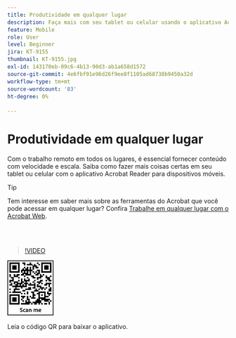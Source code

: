 ```yaml
---
title: Produtividade em qualquer lugar
description: Faça mais com seu tablet ou celular usando o aplicativo Acrobat Reader para dispositivos móveis
feature: Mobile
role: User
level: Beginner
jira: KT-9155
thumbnail: KT-9155.jpg
exl-id: 143170eb-09c6-4b13-90d3-ab1a658d1572
source-git-commit: 4e6fbf91e96d26f9ee8f1105ad68738b9450a32d
workflow-type: tm+mt
source-wordcount: '83'
ht-degree: 0%

---
```


# Produtividade em qualquer lugar

Com o trabalho remoto em todos os lugares, é essencial fornecer conteúdo com velocidade e escala. Saiba como fazer mais coisas certas em seu tablet ou celular com o aplicativo Acrobat Reader para dispositivos móveis.

>[!TIP]
>
>Tem interesse em saber mais sobre as ferramentas do Acrobat que você pode acessar em qualquer lugar? Confira [Trabalhe em qualquer lugar com o Acrobat Web](acrobatweb.md).

<br> 

>[!VIDEO](https://video.tv.adobe.com/v/347150?quality=12&learn=on&hidetitle=true&captions=por_br)

![QR Code](../assets/Acrobatqrcode.jpg)

Leia o código QR para baixar o aplicativo.
